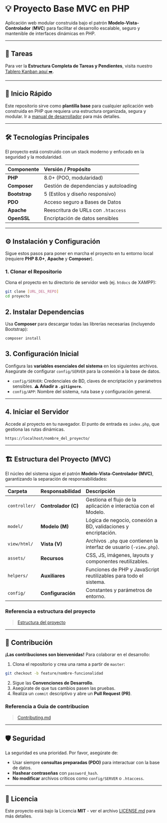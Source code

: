 # 💡 Proyecto Base MVC en PHP

Aplicación web modular construida bajo el patrón **Modelo-Vista-Controlador** (**MVC**) para facilitar el desarrollo escalable, seguro y mantenible de interfaces dinámicas en PHP.

---
## 📝 Tareas

Para ver la **Estructura Completa de Tareas y Pendientes**, visita nuestro [Tablero Kanban aquí ➡️](.kanbn/index.md).

---

## 🚀 Inicio Rápido

Este repositorio sirve como **plantilla base** para cualquier aplicación web construida en PHP que requiera una estructura organizada, segura y modular. Ir a [manual de desarrollador](src/docs/manual_desarrollador.md) para más detalles.

---

## 🛠️ Tecnologías Principales

El proyecto está construido con un stack moderno y enfocado en la seguridad y la modularidad.

| Componente    | Versión / Propósito                   |
| :------------ | :------------------------------------ |
| **PHP**       | 8.0+ (POO, modularidad)               |
| **Composer**  | Gestión de dependencias y autoloading |
| **Bootstrap** | 5 (Estilos y diseño responsivo)       |
| **PDO**       | Acceso seguro a Bases de Datos        |
| **Apache**    | Reescritura de URLs con `.htaccess`   |
| **OpenSSL**   | Encriptación de datos sensibles       |

---

## ⚙️ Instalación y Configuración

Sigue estos pasos para poner en marcha el proyecto en tu entorno local (requiere **PHP 8.0+**, **Apache** y **Composer**).

### 1. Clonar el Repositorio

Clona el proyecto en tu directorio de servidor web (ej. `htdocs` de XAMPP):

```bash
git clone [URL_DEL_REPO]
cd proyecto
```
## 2. Instalar Dependencias

Usa **Composer** para descargar todas las librerías necesarias (incluyendo Bootstrap):

```bash
composer install
```
## 3. Configuración Inicial

Configura las **variables esenciales del sistema** en los siguientes archivos. Asegúrate de configurar `config/SERVER` para la conexión a la base de datos.

* `config/SERVER`: Credenciales de BD, claves de encriptación y parámetros sensibles. **⚠️ Añadir a `.gitignore`.**
* `config/APP`: Nombre del sistema, ruta base y configuración general.

---

## 4. Iniciar el Servidor

Accede al proyecto en tu navegador. El punto de entrada es `index.php`, que gestiona las rutas dinámicas.

```bash
https://localhost/nombre_del_proyecto/
```
---

## 🏗️ Estructura del Proyecto (MVC)

El núcleo del sistema sigue el patrón **Modelo-Vista-Controlador (MVC)**, garantizando la separación de responsabilidades:

| Carpeta       | Responsabilidad     | Descripción                                                         |
| :------------ | :------------------ | :------------------------------------------------------------------ |
| `controller/` | **Controlador (C)** | Gestiona el flujo de la aplicación e interactúa con el Modelo.      |
| `model/`      | **Modelo (M)**      | Lógica de negocio, conexión a BD, validaciones y encriptación.      |
| `view/html/`  | **Vista (V)**       | Archivos `.php` que contienen la interfaz de usuario (`-view.php`). |
| `assets/`     | **Recursos**        | CSS, JS, imágenes, layouts y componentes reutilizables.             |
| `helpers/`    | **Auxiliares**      | Funciones de PHP y JavaScript reutilizables para todo el sistema.   |
| `config/`     | **Configuración**   | Constantes y parámetros de entorno.                                 |

### Referencia a estructura del proyecto

>[Estructura del proyecto](src/docs/estructura_proyecto.md)

---

## 🤝 Contribución

**¡Las contribuciones son bienvenidas!** Para colaborar en el desarrollo:

1.  Clona el repositorio y crea una rama a partir de `master`: 

```bash
git checkout -b feature/nombre-funcionalidad
```

2.  Sigue las **Convenciones de Desarrollo**.
3.  Asegúrate de que tus cambios pasen las pruebas.
4.  Realiza un `commit` descriptivo y abre un **Pull Request (PR)**.

### Referencia a Guia de contribucion

>[Contributing.md](src/docs/Contributing.md)

---

## 🛡️ Seguridad

La seguridad es una prioridad. Por favor, asegúrate de:

* Usar siempre **consultas preparadas (PDO)** para interactuar con la base de datos.
* **Hashear contraseñas** con `password_hash`.
* **No modificar** archivos críticos como `config/SERVER` o `.htaccess`.

---

## 📄 Licencia

Este proyecto está bajo la Licencia **MIT** - ver el archivo [LICENSE.md](src/docs/LICENSE.MD) para más detalles.
